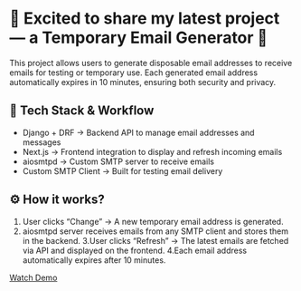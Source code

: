 # 🚀 Excited to share my latest project — a Temporary Email Generator 📨

This project allows users to generate disposable email addresses to receive emails for testing or temporary use. Each generated email address automatically expires in 10 minutes, ensuring both security and privacy.

## 🔧 Tech Stack & Workflow

- Django + DRF → Backend API to manage email addresses and messages
- Next.js → Frontend integration to display and refresh incoming emails
- aiosmtpd → Custom SMTP server to receive emails
- Custom SMTP Client → Built for testing email delivery

## ⚙️ How it works?

1. User clicks “Change” → A new temporary email address is generated.
2. aiosmtpd server receives emails from any SMTP client and stores them in the backend.
3.User clicks “Refresh” → The latest emails are fetched via API and displayed on the frontend.
4.Each email address automatically expires after 10 minutes.


[Watch Demo](test.mp4)
